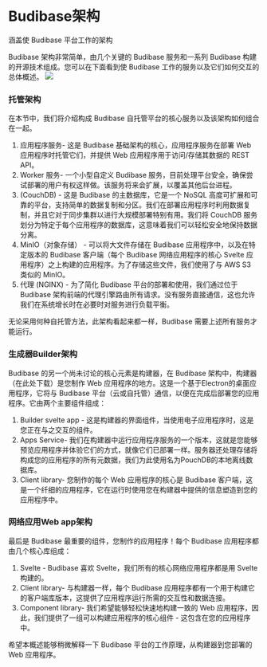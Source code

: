 # Budibase架构
涵盖使 Budibase 平台工作的架构

Budibase 架构非常简单，由几个关键的 Budibase 服务和一系列 Budibase 构建的开源技术组成。您可以在下面看到使 Budibase 工作的服务以及它们如何交互的总体概述。
![](https://files.readme.io/aa08a14-architecture.png)

### 托管架构
在本节中，我们将介绍构成 Budibase 自托管平台的核心服务以及该架构如何组合在一起。

1. 应用程序服务- 这是 Budibase 基础架构的核心，应用程序服务在部署 Web 应用程序时托管它们，并提供 Web 应用程序用于访问/存储其数据的 REST API。
2. Worker 服务- 一个小型自定义 Budibase 服务，目前处理平台安全，确保尝试部署的用户有权这样做。该服务将来会扩展，以覆盖其他后台进程。
3.  (CouchDB) - 这是 Budibase 的主数据库，它是一个 NoSQL 高度可扩展和可靠的平台，支持简单的数据复制和分区。我们在部署应用程序时利用数据复制，并且它对于同步集群以进行大规模部署特别有用。我们将 CouchDB 服务划分为特定于每个应用程序的数据库，这意味着我们可以轻松安全地保持数据分离。
4. MinIO（对象存储） - 可以将大文件存储在 Budibase 应用程序中，以及在特定版本的 Budibase 客户端（每个 Budibase 网络应用程序的核心 Svelte 应用程序）之上构建的应用程序。为了存储这些文件，我们使用了与 AWS S3 类似的 MinIO。
5. 代理 (NGINX) - 为了简化 Budibase 平台的部署和使用，我们通过位于 Budibase 架构前端的代理引擎路由所有请求。没有服务直接通信，这也允许我们在系统增长时在必要时对服务进行负载平衡。

无论采用何种自托管方法，此架构看起来都一样，Budibase 需要上述所有服务才能运行。

### 生成器Builder架构
Budibase 的另一个尚未讨论的核心元素是构建器，在 Budibase 架构中，构建器（在此处下载）是您制作 Web 应用程序的地方。这是一个基于Electron的桌面应用程序，它将与 Budibase 平台（云或自托管）通信，以便在完成后部署您的应用程序。它由两个主要组件组成：

1. Builder svelte app - 这是构建器的界面组件，当使用电子应用程序时，这是您正在与之交互的组件。
2. Apps Service- 我们在构建器中运行应用程序服务的一个版本，这就是您能够预览应用程序并体验它们的方式，就像它们已部署一样。服务器还处理存储将构成您的应用程序的所有元数据，我们为此使用名为PouchDB的本地离线数据库。
3. Client library- 您制作的每个 Web 应用程序的核心是 Budibase 客户端，这是一个纤细的应用程序，它在运行时使用您在构建器中提供的信息塑造到您的应用程序中。

### 网络应用Web app架构
最后是 Budibase 最重要的组件，您制作的应用程序！每个 Budibase 应用程序都由几个核心库组成：

1. Svelte - Budibase 喜欢 Svelte，我们所有的核心网络应用程序都是用 Svelte 构建的。
2. Client library- 与构建器一样，每个 Budibase 应用程序都有一个用于构建它的客户端库版本，这提供了应用程序运行所需的交互性和数据连接。
3. Component library- 我们希望能够轻松快速地构建一致的 Web 应用程序，因此，我们提供了一组可以构建应用程序的核心组件 - 这包含在您的应用程序中。

希望本概述能够稍微解释一下 Budibase 平台的工作原理，从构建器到您部署的 Web 应用程序。